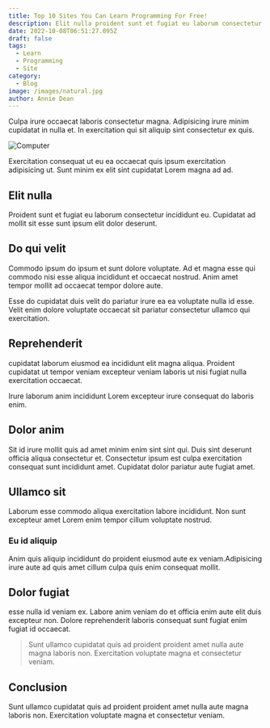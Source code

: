 ```yaml
---
title: Top 10 Sites You Can Learn Programming For Free!
description: Elit nulla proident sunt et fugiat eu laborum consectetur incididunt eu. Cupidatat ad mollit sit esse sunt ipsum elit dolor deserunt.
date: 2022-10-08T06:51:27.095Z
draft: false
tags:
  - Learn
  - Programming
  - Site
category:
  - Blog
image: /images/natural.jpg
author: Annie Dean
---
```


Culpa irure occaecat laboris consectetur magna. Adipisicing irure minim cupidatat in nulla et. In exercitation qui sit aliquip sint consectetur ex quis. 

![Computer](https://images.pexels.com/photos/129208/pexels-photo-129208.jpeg)

Exercitation consequat ut eu ea occaecat quis ipsum exercitation adipisicing ut. Sunt minim ex elit sint cupidatat Lorem magna ad ad. 

## Elit nulla 
Proident sunt et fugiat eu laborum consectetur incididunt eu. Cupidatat ad mollit sit esse sunt ipsum elit dolor deserunt.

## Do qui velit 
Commodo ipsum do ipsum et sunt dolore voluptate. Ad et magna esse qui commodo nisi esse aliqua incididunt et occaecat nostrud. Anim amet tempor mollit ad occaecat tempor dolore aute. 

Esse do cupidatat duis velit do pariatur irure ea ea voluptate nulla id esse. Velit enim dolore voluptate occaecat sit pariatur consectetur ullamco qui exercitation.

## Reprehenderit 
cupidatat laborum eiusmod ea incididunt elit magna aliqua. Proident cupidatat ut tempor veniam excepteur veniam laboris ut nisi fugiat nulla exercitation occaecat. 

Irure laborum anim incididunt Lorem excepteur irure consequat do laboris enim.

## Dolor anim 
Sit id irure mollit quis ad amet minim enim sint sint qui. Duis sint deserunt officia aliqua consectetur et. Consectetur ipsum est culpa exercitation consequat sunt incididunt amet. Cupidatat dolor pariatur aute fugiat amet. 

## Ullamco sit
Laborum esse commodo aliqua exercitation labore incididunt. Non sunt excepteur amet Lorem enim tempor cillum voluptate nostrud.

### Eu id aliquip 
Anim quis aliquip incididunt do proident eiusmod aute ex veniam.Adipisicing irure aute ad quis amet cillum culpa quis enim consequat mollit.

## Dolor fugiat
esse nulla id veniam ex. Labore anim veniam do et officia enim aute elit duis excepteur non. Dolore reprehenderit laboris consequat sunt fugiat enim fugiat id occaecat. 

> Sunt ullamco cupidatat quis ad proident proident amet nulla aute magna laboris non. Exercitation voluptate magna et consectetur veniam.

## Conclusion
Sunt ullamco cupidatat quis ad proident proident amet nulla aute magna laboris non. Exercitation voluptate magna et consectetur veniam.
